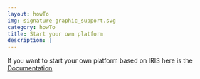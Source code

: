 ```yaml
---
layout: howTo
img: signature-graphic_support.svg
category: howTo
title: Start your own platform
description: |
---
```

If you want to start your own platform based on IRIS here is the [Documentation](https://github.com/iris-dni/iris-service)
